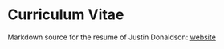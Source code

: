 # Curriculum Vitae

Markdown source for the resume of Justin Donaldson: [website](https://www.jjd.io)


